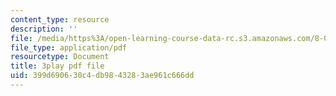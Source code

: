 ```yaml
---
content_type: resource
description: ''
file: /media/https%3A/open-learning-course-data-rc.s3.amazonaws.com/8-01sc-classical-mechanics-fall-2016/399d690630c4db9843283ae961c666dd_OwNr82QgkP8.pdf
file_type: application/pdf
resourcetype: Document
title: 3play pdf file
uid: 399d6906-30c4-db98-4328-3ae961c666dd
---
```

